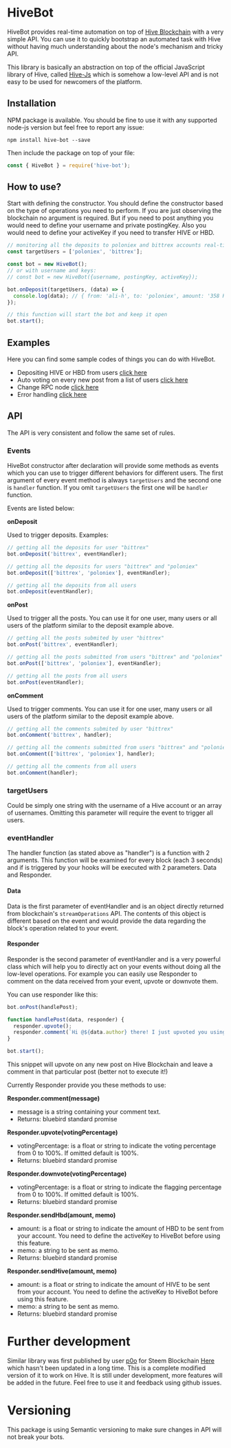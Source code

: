 # HiveBot
HiveBot provides real-time automation on top of [Hive Blockchain](https://hive.io/) with a very simple API. You can use it to quickly bootstrap an automated task with Hive without having much understanding about the node's mechanism and tricky API.

This library is basically an abstraction on top of the official JavaScript library of Hive, called [Hive-Js](https://github.com/openhive-network/hivejs) which is somehow a low-level API and is not easy to be used for newcomers of the platform.

## Installation

NPM package is available. You should be fine to use it with any supported node-js version but feel free to report any issue:

```shell
npm install hive-bot --save
```

Then include the package on top of your file:

```javascript
const { HiveBot } = require('hive-bot');
```

## How to use?

Start with defining the constructor. You should define the constructor based on the type of operations you need to perform. If you are just observing the blockchain no argument is required. But if you need to post anything you would need to define your username and private postingKey. Also you would need to define your activeKey if you need to transfer HIVE or HBD.

```javascript
// monitoring all the deposits to poloniex and bittrex accounts real-time
const targetUsers = ['poloniex', 'bittrex'];

const bot = new HiveBot();
// or with username and keys:
// const bot = new HiveBot({username, postingKey, activeKey});

bot.onDeposit(targetUsers, (data) => {
  console.log(data); // { from: 'ali-h', to: 'poloniex', amount: '358 HIVE', memo: 'GbH4HgV35Ygv'}
});

// this function will start the bot and keep it open
bot.start();
```

## Examples

Here you can find some sample codes of things you can do with HiveBot.

- Depositing HIVE or HBD from users [click here](https://github.com/alihassanah/hive-bot/blob/master/examples/depositNotify.js)
- Auto voting on every new post from a list of users [click here](https://github.com/alihassanah/hive-bot/blob/master/examples/voterBot.js)
- Change RPC node [click here](https://github.com/alihassanah/hive-bot/blob/master/examples/changeNode.js)
- Error handling [click here](https://github.com/alihassanah/hive-bot/blob/master/examples/errorHandling.js)

## API

The API is very consistent and follow the same set of rules.

### Events
HiveBot constructor after declaration will provide some methods as events which you can use to trigger different behaviors for different users. The first argument of every event method is always `targetUsers` and the second one is `handler` function. If you omit `targetUsers` the first one will be `handler` function.

Events are listed below:

**onDeposit**

Used to trigger deposits. Examples:

```javascript
// getting all the deposits for user "bittrex"
bot.onDeposit('bittrex', eventHandler);

// getting all the deposits for users "bittrex" and "poloniex"
bot.onDeposit(['bittrex', 'poloniex'], eventHandler);

// getting all the deposits from all users
bot.onDeposit(eventHandler);
```
**onPost**

Used to trigger all the posts. You can use it for one user, many users or all users of the platform similar to the deposit example above.

```javascript
// getting all the posts submited by user "bittrex"
bot.onPost('bittrex', eventHandler);

// getting all the posts submitted from users "bittrex" and "poloniex"
bot.onPost(['bittrex', 'poloniex'], eventHandler);

// getting all the posts from all users
bot.onPost(eventHandler);
```

**onComment**

Used to trigger comments. You can use it for one user, many users or all users of the platform similar to the deposit example above.

```javascript
// getting all the comments submited by user "bittrex"
bot.onComment('bittrex', handler);

// getting all the comments submitted from users "bittrex" and "poloniex"
bot.onComment(['bittrex', 'poloniex'], handler);

// getting all the comments from all users
bot.onComment(handler);
```

### targetUsers

Could be simply one string with the username of a Hive account or an array of usernames. Omitting this parameter will require the event to trigger all users.

### eventHandler

The handler function (as stated above as "handler") is a function with 2 arguments. This function will be  examined for every  block (each 3 seconds) and if is triggered by your hooks will be executed with 2 parameters. Data and Responder.

#### Data

Data is the first parameter of eventHandler and is an object directly returned from blockchain's `streamOperations` API. The contents of this object is different based on the event and would provide the data regarding the block's operation related to your event.

#### Responder

Responder is the second parameter of eventHandler and is a very powerful class which will help you to directly act on your events without doing all the low-level operations. For example you can easily use Responder to comment on the data received from your event, upvote or downvote them.

You can use responder like this:

```javascript
bot.onPost(handlePost);

function handlePost(data, responder) {
  responder.upvote();
  responder.comment(`Hi @${data.author} there! I just upvoted you using HiveBot JavaScript library!`);
}

bot.start();
```
This snippet will upvote on any new post on Hive Blockchain and leave a comment in that particular post (better not to execute it!)

Currently Responder provide you these methods to use:

**Responder.comment(message)**
- message is a string containing your comment text. 
- Returns: bluebird standard promise

**Responder.upvote(votingPercentage)**
- votingPercentage: is a float or string to indicate the voting percentage from 0 to 100%. If omitted default is 100%.
- Returns: bluebird standard promise

**Responder.downvote(votingPercentage)**
- votingPercentage: is a float or string to indicate the flagging percentage from 0 to 100%. If omitted default is 100%.
- Returns: bluebird standard promise

**Responder.sendHbd(amount, memo)**
- amount: is a float or string to indicate the amount of HBD to be sent from your account. You need to define the activeKey to HiveBot before using this feature.
- memo: a string to be sent as memo.
- Returns: bluebird standard promise

**Responder.sendHive(amount, memo)**
- amount: is a float or string to indicate the amount of HIVE to be sent from your account. You need to define the activeKey to HiveBot before using this feature.
- memo: a string to be sent as memo.
- Returns: bluebird standard promise

# Further development
Similar library was first published by user [p0o](https://github.com/p0o) for Steem Blockchain [Here](https://github.com/p0o/steem-bot) which hasn't been updated in a long time. This is a complete modified version of it to work on Hive. It is still under development, more features will be added in the future. Feel free to use it and feedback using github issues. 

# Versioning
This package is using Semantic versioning to make sure changes in API will not break your bots.